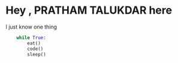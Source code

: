 # Hey , **PRATHAM TALUKDAR** here

I just know one thing

```python
    while True:
        eat()
        code()
        sleep()
```